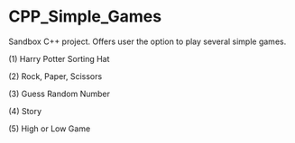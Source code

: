 # CPP_Simple_Games
Sandbox C++ project. Offers user the option to play several simple games. 

(1) Harry Potter Sorting Hat

(2) Rock, Paper, Scissors

(3) Guess Random Number

(4) Story

(5) High or Low Game

